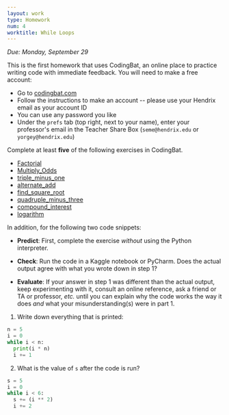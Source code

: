 ```yaml
---
layout: work
type: Homework
num: 4
worktitle: While Loops
---
```


*Due: Monday, September 29*

This is the first homework that uses CodingBat, an online place to practice writing code with immediate feedback. You will need to make a free account:
* Go to [codingbat.com](https://codingbat.com)
* Follow the instructions to make an account -- please use your Hendrix email as your account ID
* You can use any password you like
* Under the `prefs` tab (top right, next to your name), enter your professor's email in the Teacher Share Box (`seme@hendrix.edu` or `yorgey@hendrix.edu`)

Complete at least **five** of the following exercises in CodingBat.

- [Factorial](https://codingbat.com/prob/p267310)
- [Multiply_Odds](https://codingbat.com/prob/p252445)
- [triple_minus_one](https://codingbat.com/prob/p284602)
- [alternate_add](https://codingbat.com/prob/p278944)
- [find_square_root](https://codingbat.com/prob/p247057)
- [quadruple_minus_three](https://codingbat.com/prob/p257566)
- [compound_interest](https://codingbat.com/prob/p284403)
- [logarithm](https://codingbat.com/prob/p218022)


In addition, for the following two code snippets:

* **Predict**: First, complete the exercise *without* using the
   Python interpreter.

* **Check**: Run the code in a Kaggle notebook or PyCharm.  Does the actual
   output agree with what you wrote down in step 1?

* **Evaluate**: If your answer in step 1 was different than the
   actual output, keep experimenting with it, consult an online
   reference, ask a friend or TA or professor, *etc.* until you can
   explain why the code works the way it does *and* what your
   misunderstanding(s) were in part 1.



1. Write down everything that is printed:
```python
n = 5
i = 0
while i < n:
  print(i * n)
  i += 1

```

2. What is the value of `s` after the code is run?
```python
s = 5
i = 0
while i < 6:
  s += (i ** 2)
  i += 2
```


